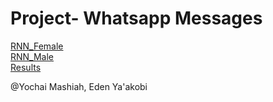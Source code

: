 # Project- Whatsapp Messages

[RNN_Female](https://github.com/yochaim/p/blob/master/RNN_Female1.md)  
[RNN_Male](https://github.com/yochaim/p/blob/master/RNN_Male1.md)  
[Results](https://github.com/yochaim/p/blob/master/results.md)

@Yochai Mashiah, Eden Ya'akobi
